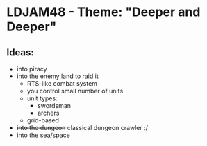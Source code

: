 # LDJAM48 - Theme: "Deeper and Deeper"

## Ideas:

- into piracy
- into the enemy land to raid it
   - RTS-like combat system
   - you control small number of units
   - unit types:
      - swordsman
      - archers
   - grid-based
- ~~into the dungeon~~ classical dungeon crawler :/
- into the sea/space
